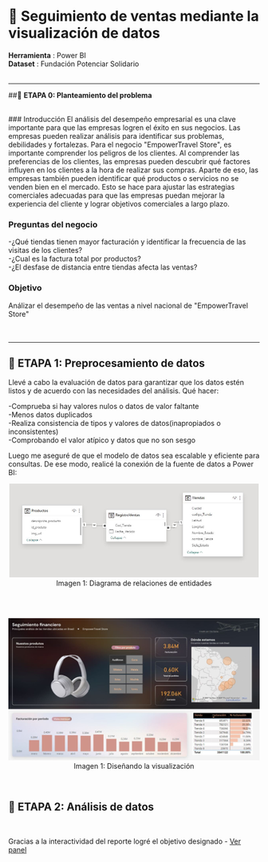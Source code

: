 # 🛒 **Seguimiento de ventas mediante la visualización de datos**
 
**Herramienta** : Power BI <br>
**Dataset** : Fundación Potenciar Solidario <br>
 <br>
 
 ---
 
##📂 **ETAPA 0: Planteamiento del problema** 

<br>
### Introducción
El análisis del desempeño empresarial es una clave importante para que las empresas logren el éxito en sus negocios. Las empresas pueden realizar análisis para identificar sus problemas, debilidades y fortalezas. Para el negocio "EmpowerTravel Store", es importante comprender los peligros de los clientes. Al comprender las preferencias de los clientes, las empresas pueden descubrir qué factores influyen en los clientes a la hora de realizar sus compras. Aparte de eso, las empresas también pueden identificar qué productos o servicios no se venden bien en el mercado. Esto se hace para ajustar las estrategias comerciales adecuadas para que las empresas puedan mejorar la experiencia del cliente y lograr objetivos comerciales a largo plazo.

### Preguntas del negocio
-¿Qué tiendas tienen mayor facturación y identificar la frecuencia de las visitas de los clientes?  <br>
-¿Cual es la factura total por productos?  <br>
-¿El desfase de distancia entre tiendas afecta las ventas?  <br>
 
### Objetivo
Análizar el desempeño de las ventas a nivel nacional de "EmpowerTravel Store" 
<br>
<br>
<br>

---

## 📂 **ETAPA 1: Preprocesamiento de datos**
Llevé a cabo la evaluación de datos para garantizar que los datos estén listos y de acuerdo con las necesidades del análisis. 
Qué hacer:
 <br>
 
-Comprueba si hay valores nulos o datos de valor faltante <br>
-Menos datos duplicados <br>
-Realiza consistencia de tipos y valores de datos(inapropiados o inconsistentes) <br>
-Comprobando el valor atípico y datos que no son sesgo <br>

Luego me aseguré de que el modelo de datos sea escalable y eficiente para consultas. De ese modo, realicé la conexión de la fuente de datos a Power BI:
<br>

<p align="center">
  <kbd> <img width="500" alt="eer" src="https://github.com/litahu/Seguimiento_de_ventas/blob/main/Assets/ventas_0.JPG"></kbd> <br>
  Imagen 1: Diagrama de relaciones de entidades
</p>

<br>
<br>

<p align="center">
  <kbd> <img width="800" alt="eer" src="https://github.com/litahu/Seguimiento_de_ventas/blob/main/Assets/ventas_1.JPG"></kbd> <br>
  Imagen 1: Diseñando la visualización
</p>

<br>

## 📂 **ETAPA 2: Análisis de datos**
<br>

Gracias a la interactividad del reporte logré el objetivo designado - [Ver panel](https://drive.google.com/file/d/1Zhx3zTInKo_D6ArDLr3bB4LdBdVbIUjE/view?usp=sharing) <br>

<br>




